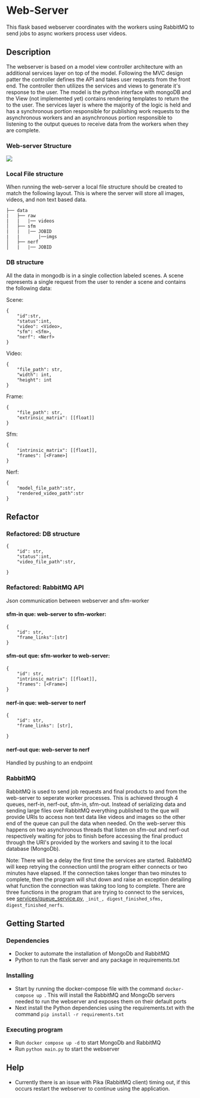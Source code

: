 # Web-Server

This flask based webserver coordinates with the workers using RabbitMQ to send jobs to async workers process user videos.

## Description
The webserver is based on a model view controller architecture with an additional services layer on top of the model. Following the MVC design patter the controller defines the API and takes user requests from the front end. The controller then utilizes the services and views to generate it's response to the user. The model is the python interface with mongoDB and the View (not implemented yet) contains rendering templates to return the to the user. The services layer is where the majority of the logic is held and has a synchronous portion responsible for publishing  work requests to the asynchronous workers and an asynchronous portion responsible to listening to the output queues to receive data from the workers when they are complete.
### Web-server Structure

![](../pics/Webserver.png)

### Local File structure
When running the web-server a local file structure should be created to match the following layout. This is where the server will store all images, videos, and non text based data.
```
├── data
|	├── raw       		
|	|	|── videos 			
│	├── sfm        		
|	|	|── JOBID 			
|	|		|──imgs			
│	├── nerf 
│  	|	|── JOBID

```
### DB structure
All the data in mongodb is in a single collection labeled scenes. A scene represents a single request from the user to render a scene and contains the following data:

Scene:
```
{
    "id":str,
    "status":int,
    "video": <Video>,
    "sfm": <Sfm>,
    "nerf": <Nerf>
}
```

Video:
```
{
    "file_path": str,
    "width": int,
    "height": int
}
```
Frame:
```
{
    "file_path": str,
    "extrinsic_matrix": [[float]]
}
```
Sfm:
```
{
    "intrinsic_matrix": [[float]],
    "frames": [<Frame>]
}
```

Nerf:
```
{
    "model_file_path":str,
    "rendered_video_path":str
}
```
## Refactor
### Refactored: DB structure 
```
{
    "id": str,
    "status":int,
    "video_file_path":str,
    
}
```

### Refactored: RabbitMQ API 
Json communication between webserver and sfm-worker
#### sfm-in que: web-server to sfm-worker:
```
{
    "id": str,
    "frame_links":[str]
}
```

#### sfm-out que: sfm-worker to web-server:
```
{
    "id": str,
    "intrinsic_matrix": [[float]],
    "frames": [<Frame>]
}
```

#### nerf-in que: web-server to nerf
```
{
    "id": str,
    "frame_links": [str],

}
```

#### nerf-out que: web-server to nerf
Handled by pushing to an endpoint

### RabbitMQ
RabbitMQ is used to send job requests and final products to and from the web-server to seperate worker processes. This is achieved through 4 queues, nerf-in, nerf-out, sfm-in, sfm-out. Instead of serializing data and sending large files over RabbitMQ everything published to the que will provide URIs to access non text data like videos and images so the other end of the queue can pull the data when needed. On the web-server this happens on two asynchronous threads that listen on sfm-out and nerf-out respectively waiting for jobs to finish before accessing the final product through the URI's provided by the workers and saving it to the local database (MongoDb).

Note: There will be a delay the first time the services are started. RabbitMQ will keep retrying the connection until the program either connects or two minutes have elapsed. If the connection takes longer than two minutes to complete, then the program will shut down and raise an exception detailing what function the connection was taking too long to complete. There are three functions in the program that are trying to connect to the services, see [services/queue_service.py](./services/queue_service.py), `_init_, digest_finished_sfms, digest_finished_nerfs`.
## Getting Started

### Dependencies

* Docker to automate the installation of MongoDb and RabbitMQ
* Python to run the flask server and any package in requirements.txt

### Installing

* Start by running the docker-compose file with the command `docker-compose up `. This will install the RabbitMQ and MongoDb servers needed to run the webserver and exposes them on their default ports
* Next install the Python dependencies using the requirements.txt with the command `pip install -r requirements.txt`


### Executing program
* Run `docker compose up -d` to start MongoDb and RabbitMQ
* Run `python main.py` to start the webserver


## Help
* Currently there is an issue with Pika (RabbitMQ client) timing out, if this occurs restart the webserver to continue using the application.
